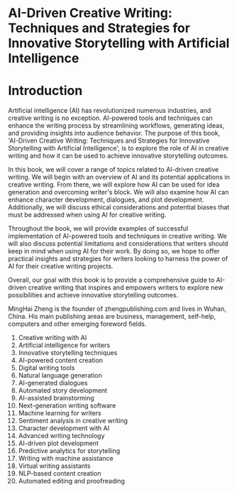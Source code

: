 # AI-Driven Creative Writing: Techniques and Strategies for Innovative Storytelling with Artificial Intelligence

# Introduction

Artificial intelligence (AI) has revolutionized numerous industries, and creative writing is no exception. AI-powered tools and techniques can enhance the writing process by streamlining workflows, generating ideas, and providing insights into audience behavior. The purpose of this book, 'AI-Driven Creative Writing: Techniques and Strategies for Innovative Storytelling with Artificial Intelligence', is to explore the role of AI in creative writing and how it can be used to achieve innovative storytelling outcomes.

In this book, we will cover a range of topics related to AI-driven creative writing. We will begin with an overview of AI and its potential applications in creative writing. From there, we will explore how AI can be used for idea generation and overcoming writer's block. We will also examine how AI can enhance character development, dialogues, and plot development. Additionally, we will discuss ethical considerations and potential biases that must be addressed when using AI for creative writing.

Throughout the book, we will provide examples of successful implementation of AI-powered tools and techniques in creative writing. We will also discuss potential limitations and considerations that writers should keep in mind when using AI for their work. By doing so, we hope to offer practical insights and strategies for writers looking to harness the power of AI for their creative writing projects.

Overall, our goal with this book is to provide a comprehensive guide to AI-driven creative writing that inspires and empowers writers to explore new possibilities and achieve innovative storytelling outcomes.

MingHai Zheng is the founder of zhengpublishing.com and lives in Wuhan, China. His main publishing areas are business, management, self-help, computers and other emerging foreword fields.



1. Creative writing with AI
2. Artificial intelligence for writers
3. Innovative storytelling techniques
4. AI-powered content creation
5. Digital writing tools
6. Natural language generation
7. AI-generated dialogues
8. Automated story development
9. AI-assisted brainstorming
10. Next-generation writing software
11. Machine learning for writers
12. Sentiment analysis in creative writing
13. Character development with AI
14. Advanced writing technology
15. AI-driven plot development
16. Predictive analytics for storytelling
17. Writing with machine assistance
18. Virtual writing assistants
19. NLP-based content creation
20. Automated editing and proofreading

